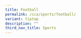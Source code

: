 ```yaml
---
title: Football
permalink: /cca/sports/football/
variant: tiptap
description: ""
third_nav_title: Sports
---
```

